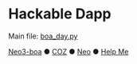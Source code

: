 # Hackable Dapp

Main file: [boa_day.py](boa_day.py)

[Neo3-boa](https://github.com/CityOfZion/neo3-boa) ● [COZ](https://coz.io/) ● [Neo](https://neo.org/) ● [Help Me](https://discord.gg/sXAaWMSPk9)